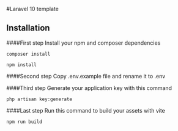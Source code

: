 #Laravel 10 template

## Installation

####First step 
Install your npm and composer dependencies

```
composer install

npm install
```
####Second step
Copy .env.example file and rename it to .env

####Third step
Generate your application key with this command
```
php artisan key:generate
```

####Last step
Run this command to build your assets with vite
```
npm run build
```
